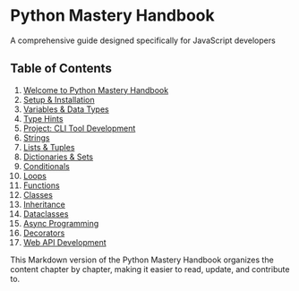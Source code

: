 # Python Mastery Handbook

A comprehensive guide designed specifically for JavaScript developers

## Table of Contents

1. [Welcome to Python Mastery Handbook](./chapters/01-welcome.md)
2. [Setup & Installation](./chapters/02-setup.md)
3. [Variables & Data Types](./chapters/03-variables.md)
4. [Type Hints](./chapters/04-type-hints.md)
5. [Project: CLI Tool Development](./chapters/05-cli-project.md)
6. [Strings](./chapters/06-strings.md)
7. [Lists & Tuples](./chapters/07-lists.md)
8. [Dictionaries & Sets](./chapters/08-dictionaries.md)
9. [Conditionals](./chapters/09-conditionals.md)
10. [Loops](./chapters/10-loops.md)
11. [Functions](./chapters/11-functions.md)
12. [Classes](./chapters/12-classes.md)
13. [Inheritance](./chapters/13-inheritance.md)
14. [Dataclasses](./chapters/14-dataclasses.md)
15. [Async Programming](./chapters/15-async.md)
16. [Decorators](./chapters/16-decorators.md)
17. [Web API Development](./chapters/17-web-api.md)

This Markdown version of the Python Mastery Handbook organizes the content chapter by chapter, making it easier to read, update, and contribute to.

